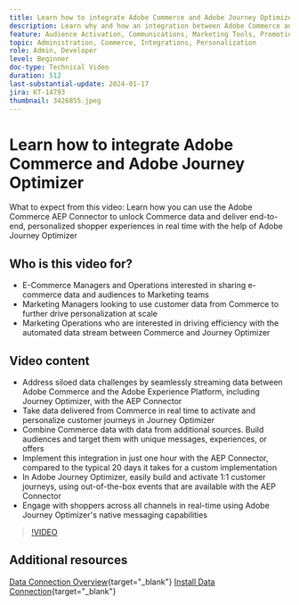 ```yaml
---
title: Learn how to integrate Adobe Commerce and Adobe Journey Optimizer
description: Learn why and how an integration between Adobe Commerce and Adobe Journey Optimizer can be implemented
feature: Audience Activation, Communications, Marketing Tools, Promotions/Events
topic: Administration, Commerce, Integrations, Personalization
role: Admin, Developer
level: Beginner
doc-type: Technical Video
duration: 512
last-substantial-update: 2024-01-17
jira: KT-14793
thumbnail: 3426855.jpeg
---
```


# Learn how to integrate Adobe Commerce and Adobe Journey Optimizer

What to expect from this video:
Learn how you can use the Adobe Commerce AEP Connector to unlock Commerce data and deliver end-to-end, personalized shopper experiences in real time with the help of Adobe Journey Optimizer


## Who is this video for?

- E-Commerce Managers and Operations interested in sharing e-commerce data and audiences to Marketing teams
- Marketing Managers looking to use customer data from Commerce to further drive personalization at scale
- Marketing Operations who are interested in driving efficiency with the automated data stream between Commerce and Journey Optimizer

## Video content

- Address siloed data challenges by seamlessly streaming data between Adobe Commerce and the Adobe Experience Platform, including Journey Optimizer, with the AEP Connector
- Take data delivered from Commerce in real time to activate and personalize customer journeys in Journey Optimizer
- Combine Commerce data with data from additional sources. Build audiences and target them with unique messages, experiences, or offers
- Implement this integration in just one hour with the AEP Connector, compared to the typical 20 days it takes for a custom implementation
- In Adobe Journey Optimizer, easily build and activate 1:1 customer journeys, using out-of-the-box events that are available with the AEP Connector
- Engage with shoppers across all channels in real-time using Adobe Journey Optimizer's native messaging capabilities

>[!VIDEO](https://video.tv.adobe.com/v/3426855/?learn=on)

## Additional resources

[Data Connection Overview](https://experienceleague.adobe.com/docs/commerce-merchant-services/data-connection/overview.html){target="_blank"}
[Install Data Connection](https://experienceleague.adobe.com/docs/commerce-merchant-services/data-connection/fundamentals/install.html){target="_blank"}
